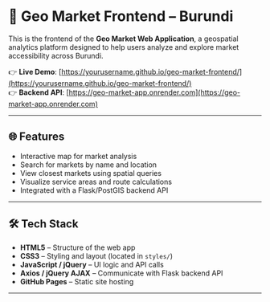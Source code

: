 # 🧭 Geo Market Frontend – Burundi

This is the frontend of the **Geo Market Web Application**, a geospatial analytics platform designed to help users analyze and explore market accessibility across Burundi.

👉 **Live Demo**: [https://yourusername.github.io/geo-market-frontend/](https://yourusername.github.io/geo-market-frontend/)  
👉 **Backend API**: [https://geo-market-app.onrender.com](https://geo-market-app.onrender.com)

---

## 🌐 Features

- Interactive map for market analysis
- Search for markets by name and location
- View closest markets using spatial queries
- Visualize service areas and route calculations
- Integrated with a Flask/PostGIS backend API

---

## 🛠️ Tech Stack

- **HTML5** – Structure of the web app
- **CSS3** – Styling and layout (located in `styles/`)
- **JavaScript / jQuery** – UI logic and API calls
- **Axios / jQuery AJAX** – Communicate with Flask backend API
- **GitHub Pages** – Static site hosting

---
